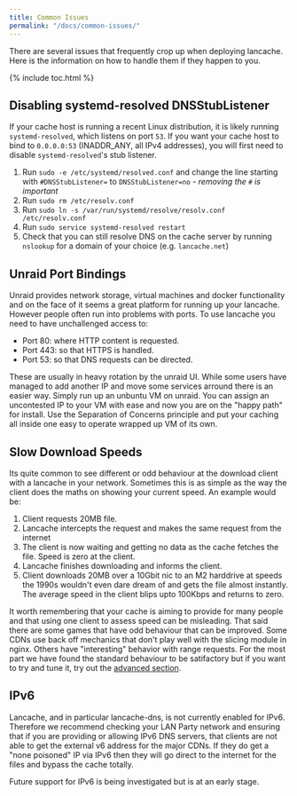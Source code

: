 ```yaml
---
title: Common Issues
permalink: "/docs/common-issues/"
---
```


There are several issues that frequently crop up when deploying lancache. Here is the information on how to handle them if they happen to you.

{% include toc.html %}

## Disabling systemd-resolved DNSStubListener

If your cache host is running a recent Linux distribution, it is likely running `systemd-resolved`, which listens on port `53`. If you want your cache host to bind to `0.0.0.0:53` (INADDR_ANY, all IPv4 addresses), you will first need to disable `systemd-resolved`'s stub listener.

1. Run `sudo -e /etc/systemd/resolved.conf` and change the line starting with `#DNSStubListener=` to `DNSStubListener=no` - _removing the `#` is important_
1. Run `sudo rm /etc/resolv.conf`
1. Run `sudo ln -s /var/run/systemd/resolve/resolv.conf /etc/resolv.conf`
1. Run `sudo service systemd-resolved restart`
1. Check that you can still resolve DNS on the cache server by running `nslookup` for a domain of your choice (e.g. `lancache.net`)

## Unraid Port Bindings

Unraid provides network storage, virtual machines and docker functionality and on the face of it seems a great platform for running up your lancache. However people often run into problems with ports. To use lancache you need to have unchallenged access to:
* Port 80: where HTTP content is requested.
* Port 443: so that HTTPS is handled.
* Port 53: so that DNS requests can be directed.

These are usually in heavy rotation by the unraid UI. While some users have managed to add another IP and move some services arround there is an easier way. Simply run up an unbuntu VM on unraid. You can assign an uncontested IP to your VM with ease and now you are on the "happy path" for install. Use the Separation of Concerns principle and put your caching all inside one easy to operate wrapped up VM of its own.

## Slow Download Speeds

Its quite common to see different or odd behaviour at the download client with a lancache in your network. Sometimes this is as simple as the way the client does the maths on showing your current speed. An example would be:
1. Client requests 20MB file.
1. Lancache intercepts the request and makes the same request from the internet
1. The client is now waiting and getting no data as the cache fetches the file. Speed is zero at the client.
1. Lancache finishes downloading and informs the client.
1. Client downloads 20MB over a 10Gbit nic to an M2 harddrive at speeds the 1990s wouldn't even dare dream of and gets the file almost instantly. The average speed in the client blips upto 100Kbps and returns to zero.

It worth remembering that your cache is aiming to provide for many people and that using one client to assess speed can be misleading. That said there are some games that have odd behaviour that can be improved. Some CDNs use back off mechanics that don't play well with the slicing module in nginx. Others have "interesting" behavior with range requests. For the most part we have found the standard behaviour to be satifactory but if you want to try and tune it, try out the [advanced section](/docs/advanced/tuning-cache).

## IPv6

Lancache, and in particular lancache-dns, is not currently enabled for IPv6. Therefore we recommend checking your LAN Party network and ensuring that if you are providing or allowing IPv6 DNS servers, that clients are not able to get the external v6 address for the major CDNs. If they do get a "none poisoned" IP via IPv6 then they will go direct to the internet for the files and bypass the cache totally.

Future support for IPv6 is being investigated but is at an early stage.
